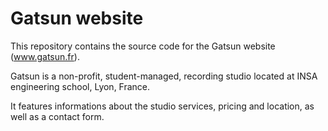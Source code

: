 # Gatsun website

This repository contains the source code for the Gatsun website (www.gatsun.fr).

Gatsun is a non-profit, student-managed, recording studio located at INSA engineering school, Lyon, France.

It features informations about the studio services, pricing and location, as well as a contact form.
